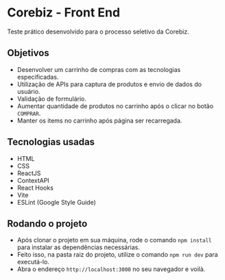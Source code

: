 # Corebiz - Front End

Teste prático desenvolvido para o processo seletivo da Corebiz.

## Objetivos

- Desenvolver um carrinho de compras com as tecnologias especificadas.
- Utilização de APIs para captura de produtos e envio de dados do usuário.
- Validação de formulário.
- Aumentar quantidade de produtos no carrinho após o clicar no botão `COMPRAR`.
- Manter os items no carrinho após  página ser recarregada.

## Tecnologias usadas

- HTML
- CSS
- ReactJS
- ContextAPI
- React Hooks
- Vite
- ESLint (Google Style Guide)

## Rodando o projeto

- Após clonar o projeto em sua máquina, rode o comando `npm install` para instalar as dependências necessárias.
- Feito isso, na pasta raiz do projeto, utilize o comando `npm run dev` para executá-lo.
- Abra o endereço `http://localhost:3000` no seu navegador e voilà.
